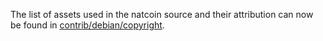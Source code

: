 The list of assets used in the natcoin source and their attribution can now be found in [contrib/debian/copyright](../contrib/debian/copyright).
